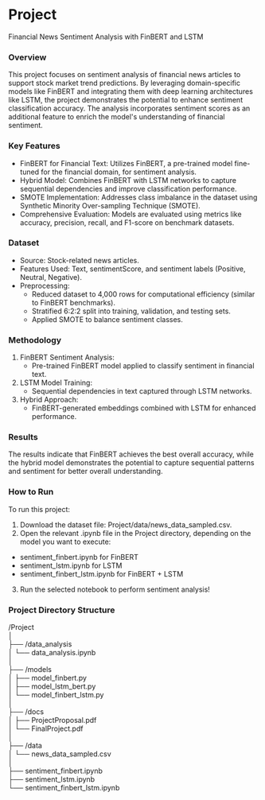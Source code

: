 
# Project
Financial News Sentiment Analysis with FinBERT and LSTM

### Overview

This project focuses on sentiment analysis of financial news articles to support stock market trend predictions. By leveraging domain-specific models like FinBERT and integrating them with deep learning architectures like LSTM, the project demonstrates the potential to enhance sentiment classification accuracy. The analysis incorporates sentiment scores as an additional feature to enrich the model's understanding of financial sentiment.

### Key Features
- FinBERT for Financial Text: Utilizes FinBERT, a pre-trained model fine-tuned for the financial domain, for sentiment analysis.
- Hybrid Model: Combines FinBERT with LSTM networks to capture sequential dependencies and improve classification performance.
- SMOTE Implementation: Addresses class imbalance in the dataset using Synthetic Minority Over-sampling Technique (SMOTE).
- Comprehensive Evaluation: Models are evaluated using metrics like accuracy, precision, recall, and F1-score on benchmark datasets.

### Dataset
- Source: Stock-related news articles.
- Features Used: Text, sentimentScore, and sentiment labels (Positive, Neutral, Negative).
- Preprocessing:
  - Reduced dataset to 4,000 rows for computational efficiency (similar to FinBERT benchmarks).
  - Stratified 6:2:2 split into training, validation, and testing sets.
  - Applied SMOTE to balance sentiment classes.

### Methodology

1. FinBERT Sentiment Analysis:
    - Pre-trained FinBERT model applied to classify sentiment in financial text.
2. LSTM Model Training:
    - Sequential dependencies in text captured through LSTM networks.
3. Hybrid Approach:
    - FinBERT-generated embeddings combined with LSTM for enhanced performance.

### Results
The results indicate that FinBERT achieves the best overall accuracy, while the hybrid model demonstrates the potential to capture sequential patterns and sentiment for better overall understanding.

### How to Run
To run this project:

1. Download the dataset file: Project/data/news_data_sampled.csv.
2. Open the relevant .ipynb file in the Project directory, depending on the model you want to execute:
  - sentiment_finbert.ipynb for FinBERT
  - sentiment_lstm.ipynb for LSTM
  - sentiment_finbert_lstm.ipynb for FinBERT + LSTM
3. Run the selected notebook to perform sentiment analysis!

### Project Directory Structure

/Project  
│  
├── /data_analysis  
│   └── data_analysis.ipynb  
│  
├── /models  
│   ├── model_finbert.py  
│   ├── model_lstm_bert.py  
│   └── model_finbert_lstm.py  
│  
├── /docs  
│   ├── ProjectProposal.pdf  
│   └── FinalProject.pdf  
│  
├── /data  
│   └── news_data_sampled.csv  
│  
├── sentiment_finbert.ipynb  
├── sentiment_lstm.ipynb  
└── sentiment_finbert_lstm.ipynb  
